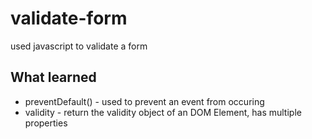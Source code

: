 # validate-form

used javascript to validate a form

## What learned

- preventDefault() - used to prevent an event from occuring
- validity - return the validity object of an DOM Element, has multiple properties

